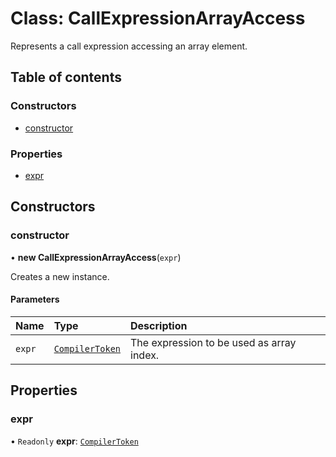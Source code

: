 # Class: CallExpressionArrayAccess

Represents a call expression accessing an array element.

## Table of contents

### Constructors

- [constructor](CallExpressionArrayAccess.md#constructor)

### Properties

- [expr](CallExpressionArrayAccess.md#expr)

## Constructors

### constructor

• **new CallExpressionArrayAccess**(`expr`)

Creates a new instance.

#### Parameters

| Name | Type | Description |
| :------ | :------ | :------ |
| `expr` | [`CompilerToken`](CompilerToken.md) | The expression to be used as array index. |

## Properties

### expr

• `Readonly` **expr**: [`CompilerToken`](CompilerToken.md)
